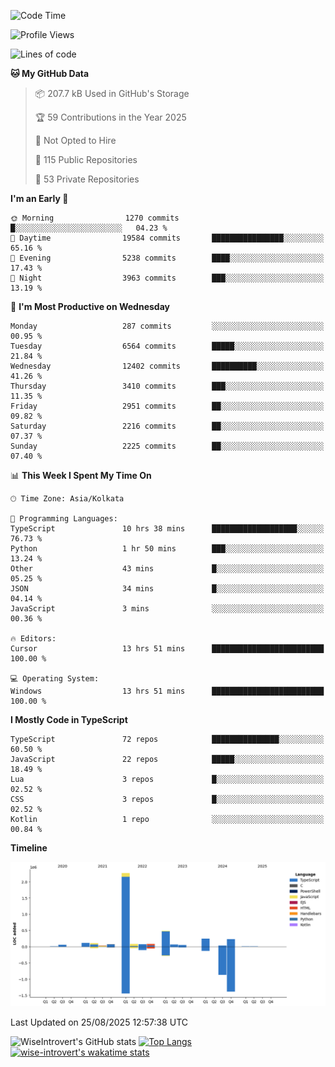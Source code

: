 <!--START_SECTION:waka-->
![Code Time](http://img.shields.io/badge/Code%20Time-2%2C456%20hrs%2028%20mins-blue)

![Profile Views](http://img.shields.io/badge/Profile%20Views-0-blue)

![Lines of code](https://img.shields.io/badge/From%20Hello%20World%20I%27ve%20Written-4.0%20million%20lines%20of%20code-blue)

**🐱 My GitHub Data** 

> 📦 207.7 kB Used in GitHub's Storage 
 > 
> 🏆 59 Contributions in the Year 2025
 > 
> 🚫 Not Opted to Hire
 > 
> 📜 115 Public Repositories 
 > 
> 🔑 53 Private Repositories 
 > 
**I'm an Early 🐤** 

```text
🌞 Morning                1270 commits        █░░░░░░░░░░░░░░░░░░░░░░░░   04.23 % 
🌆 Daytime                19584 commits       ████████████████░░░░░░░░░   65.16 % 
🌃 Evening                5238 commits        ████░░░░░░░░░░░░░░░░░░░░░   17.43 % 
🌙 Night                  3963 commits        ███░░░░░░░░░░░░░░░░░░░░░░   13.19 % 
```
📅 **I'm Most Productive on Wednesday** 

```text
Monday                   287 commits         ░░░░░░░░░░░░░░░░░░░░░░░░░   00.95 % 
Tuesday                  6564 commits        █████░░░░░░░░░░░░░░░░░░░░   21.84 % 
Wednesday                12402 commits       ██████████░░░░░░░░░░░░░░░   41.26 % 
Thursday                 3410 commits        ███░░░░░░░░░░░░░░░░░░░░░░   11.35 % 
Friday                   2951 commits        ██░░░░░░░░░░░░░░░░░░░░░░░   09.82 % 
Saturday                 2216 commits        ██░░░░░░░░░░░░░░░░░░░░░░░   07.37 % 
Sunday                   2225 commits        ██░░░░░░░░░░░░░░░░░░░░░░░   07.40 % 
```


📊 **This Week I Spent My Time On** 

```text
🕑︎ Time Zone: Asia/Kolkata

💬 Programming Languages: 
TypeScript               10 hrs 38 mins      ███████████████████░░░░░░   76.73 % 
Python                   1 hr 50 mins        ███░░░░░░░░░░░░░░░░░░░░░░   13.24 % 
Other                    43 mins             █░░░░░░░░░░░░░░░░░░░░░░░░   05.25 % 
JSON                     34 mins             █░░░░░░░░░░░░░░░░░░░░░░░░   04.14 % 
JavaScript               3 mins              ░░░░░░░░░░░░░░░░░░░░░░░░░   00.36 % 

🔥 Editors: 
Cursor                   13 hrs 51 mins      █████████████████████████   100.00 % 

💻 Operating System: 
Windows                  13 hrs 51 mins      █████████████████████████   100.00 % 
```

**I Mostly Code in TypeScript** 

```text
TypeScript               72 repos            ███████████████░░░░░░░░░░   60.50 % 
JavaScript               22 repos            █████░░░░░░░░░░░░░░░░░░░░   18.49 % 
Lua                      3 repos             █░░░░░░░░░░░░░░░░░░░░░░░░   02.52 % 
CSS                      3 repos             █░░░░░░░░░░░░░░░░░░░░░░░░   02.52 % 
Kotlin                   1 repo              ░░░░░░░░░░░░░░░░░░░░░░░░░   00.84 % 
```



**Timeline**

![Lines of Code chart](https://raw.githubusercontent.com/wise-introvert/wise-introvert/master/assets/bar_graph.png)


 Last Updated on 25/08/2025 12:57:38 UTC
<!--END_SECTION:waka-->

![WiseIntrovert's GitHub stats](https://github-readme-stats.vercel.app/api?username=wise-introvert&count_private=true&show_icons=true)
[![Top Langs](https://github-readme-stats.vercel.app/api/top-langs/?username=wise-introvert&langs_count=10)](https://github.com/anuraghazra/github-readme-stats)
[![wise-introvert's wakatime stats](https://github-readme-stats.vercel.app/api/wakatime?username=wiseintrovert)](https://github.com/anuraghazra/github-readme-stats)
